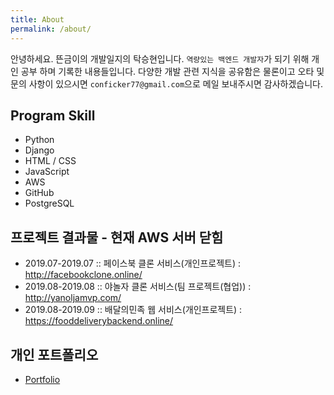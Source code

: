 ```yaml
---
title: About
permalink: /about/
---
```


안녕하세요. 뜬금이의 개발일지의 탁승현입니다.
`역량있는 백엔드 개발자`가 되기 위해 개인 공부 하며 기록한 내용들입니다.
다양한 개발 관련 지식을 공유함은 물론이고 오타 및 문의 사항이 있으시면
`conficker77@gmail.com`으로 메일 보내주시면 감사하겠습니다.

## Program Skill

- Python
- Django
- HTML / CSS
- JavaScript
- AWS
- GitHub
- PostgreSQL


## 프로젝트 결과물 - 현재 AWS 서버 닫힘

 - 2019.07-2019.07 :: 페이스북 클론 서비스(개인프로젝트) : <http://facebookclone.online/>
 - 2019.08-2019.08 :: 야놀자 클론 서비스(팀 프로젝트(협업)) : <http://yanoljamvp.com/>
 - 2019.08-2019.09 :: 배달의민족 웹 서비스(개인프로젝트) : <https://fooddeliverybackend.online/>

## 개인 포트폴리오

 * [Portfolio](http://takseunghyeonportfolio.backenddev.site/)

